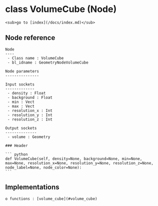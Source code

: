 # class VolumeCube (Node)

    <sub>go to [index](/docs/index.md)</sub>
    
## Node reference

    Node
    ----
     - Class name : VolumeCube
     - bl_idname : GeometryNodeVolumeCube
    
    Node parameters
    ---------------
    
    Input sockets
    -------------
     - density : Float
     - background : Float
     - min : Vect
     - max : Vect
     - resolution_x : Int
     - resolution_y : Int
     - resolution_z : Int
    
    Output sockets
    --------------
     - volume : Geometry
    
    ### Header

    ``` python
    def VolumeCube(self, density=None, background=None, min=None, max=None, resolution_x=None, resolution_y=None, resolution_z=None, node_label=None, node_color=None):
    ```
    
## Implementations

    o functions : [volume_cube](#volume_cube)
    
    